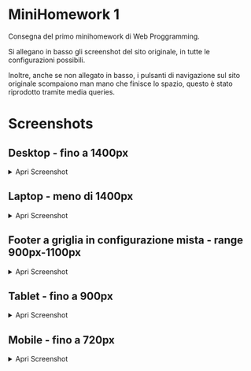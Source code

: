 # MiniHomework 1
Consegna del primo minihomework di Web Proggramming.

Si allegano in basso gli screenshot del sito originale, in tutte le configurazioni possibili.

Inoltre, anche se non allegato in basso, i pulsanti di navigazione sul sito originale scompaiono man mano che finisce lo spazio, questo è stato riprodotto tramite media queries.

# Screenshots

## Desktop - fino a 1400px
<details>
    <summary>Apri Screenshot</summary>
    <img src="./screenoriginale/desktop.jpeg" width="600">
</details>

## Laptop - meno di 1400px
<details>
    <summary>Apri Screenshot</summary>
    <img src="./screenoriginale/laptop.jpeg" width="600">
</details>

## Footer a griglia in configurazione mista - range 900px-1100px
<details>
    <summary>Apri Screenshot</summary>
    <img src="./screenoriginale/footer-griglia.jpeg" width="600">
</details>

## Tablet - fino a 900px
<details>
    <summary>Apri Screenshot</summary>
    <img src="./screenoriginale/tablet.jpeg"width="600">
</details>

## Mobile - fino a 720px
<details>
    <summary>Apri Screenshot</summary>
    <img src="./screenoriginale/mobile.jpeg" width="600">
</details>